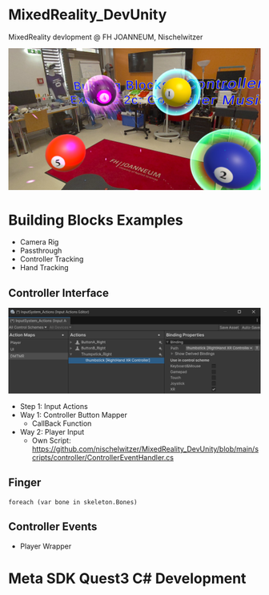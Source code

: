 # MixedReality_DevUnity

MixedReality devlopment @ FH JOANNEUM, Nischelwitzer 

<img src="./pics/ball_music.jpg" widht="500">

# Building Blocks Examples

* Camera Rig
* Passthrough
* Controller Tracking
* Hand Tracking

## Controller Interface

<img src="./pics/inputActions.png" widht="500">

* Step 1: Input Actions
* Way 1: Controller Button Mapper
  * CallBack Function
* Way 2: Player Input
  * Own Script: https://github.com/nischelwitzer/MixedReality_DevUnity/blob/main/scripts/controller/ControllerEventHandler.cs

## Finger

```
foreach (var bone in skeleton.Bones)
```

## Controller Events

* Player Wrapper

# Meta SDK Quest3 C# Development


